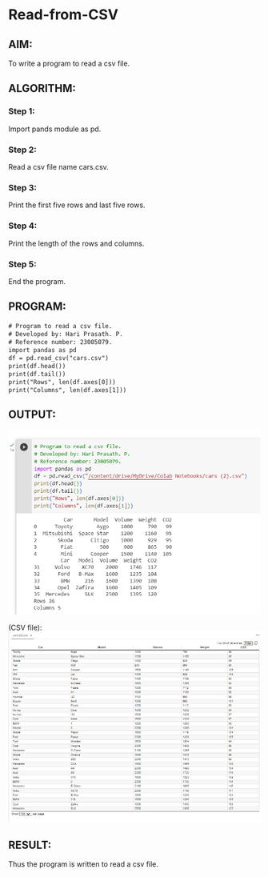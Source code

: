 # Read-from-CSV

## AIM:
To write a program to read a csv file.
## ALGORITHM:

### Step 1:
Import pands module as pd.
### Step 2:
Read a csv file name cars.csv.
### Step 3:
Print the first five rows and last five rows.
### Step 4:
Print the length of the rows and columns.
### Step 5:
End the program.

## PROGRAM:
```
# Program to read a csv file.
# Developed by: Hari Prasath. P.
# Reference number: 23005079.
import pandas as pd
df = pd.read_csv("cars.csv")
print(df.head())
print(df.tail())
print("Rows", len(df.axes[0]))
print("Columns", len(df.axes[1]))
```
## OUTPUT:
![output](/Screenshot%202023-07-31%20093105.png)

(CSV file):
![csv](/Screenshot%202023-07-31%20094631.png)
## RESULT:
Thus the program is written to read a csv file.